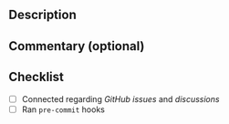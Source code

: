 ## Description

<!---
Lead with the intended commit body in this description field. For breaking changes,
please include "BREAKING CHANGE:" at the beginning of your commit body.
At a minimum, this section should include a reference to the regarding GitHub Issue or discourse thread that this PR addresses.
-->

## Commentary (optional)

<!---
Use this section of your description to add context to the PR. Could be for particularly
tricky bits of code that could use extra scrutiny, historical context useful for reviewers, etc.
You may intentionally leave this section blank and remove the title.
--->

## Checklist

- [ ] Connected regarding _GitHub issues_ and _discussions_
- [ ] Ran `pre-commit` hooks
